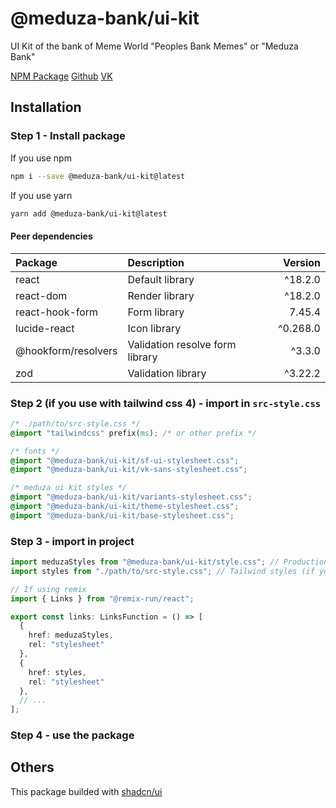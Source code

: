 # @meduza-bank/ui-kit
UI Kit of the bank of Meme World "Peoples Bank Memes" or "Meduza Bank"

[NPM Package](https://www.npmjs.com/package/@meduza-bank/ui-kit)
[Github](https://github.com/meme-bank/ui-kit)
[VK](https://vk.com/club206737619)

## Installation

### Step 1 - Install package
If you use npm
```bash
npm i --save @meduza-bank/ui-kit@latest
```

If you use yarn
```bash
yarn add @meduza-bank/ui-kit@latest
```

#### Peer dependencies
| Package | Description | Version |
| :--- | :--- | ---: |
| react | Default library | ^18.2.0 |
| react-dom | Render library | ^18.2.0 |
| react-hook-form | Form library | 7.45.4 |
| lucide-react | Icon library | ^0.268.0 |
| @hookform/resolvers | Validation resolve form library | ^3.3.0 |
| zod | Validation library | ^3.22.2 |

### Step 2 (if you use with tailwind css 4) - import in `src-style.css`

```css
/* ./path/to/src-style.css */
@import "tailwindcss" prefix(ms); /* or other prefix */

/* fonts */
@import "@meduza-bank/ui-kit/sf-ui-stylesheet.css";
@import "@meduza-bank/ui-kit/vk-sans-stylesheet.css";

/* meduza ui kit styles */
@import "@meduza-bank/ui-kit/variants-stylesheet.css";
@import "@meduza-bank/ui-kit/theme-stylesheet.css";
@import "@meduza-bank/ui-kit/base-stylesheet.css";
```

### Step 3 - import in project

```ts
import meduzaStyles from "@meduza-bank/ui-kit/style.css"; // Production styles
import styles from "./path/to/src-style.css"; // Tailwind styles (if you use with tailwind css)

// If using remix
import { Links } from "@remix-run/react";

export const links: LinksFunction = () => [
  {
    href: meduzaStyles,
    rel: "stylesheet"
  },
  {
    href: styles,
    rel: "stylesheet"
  },
  // ...
];
```

### Step 4 - use the package

## Others
This package builded with [shadcn/ui](https://ui.shadcn.com/)